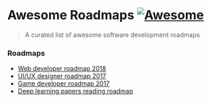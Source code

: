 # Awesome Roadmaps [![Awesome](https://cdn.rawgit.com/sindresorhus/awesome/d7305f38d29fed78fa85652e3a63e154dd8e8829/media/badge.svg)](https://github.com/sindresorhus/awesome)
> A curated list of awesome software development roadmaps

### Roadmaps
* [Web developer roadmap 2018](https://github.com/kamranahmedse/developer-roadmap)
* [UI/UX designer roadmap 2017](https://github.com/togiberlin/ui-ux-designer-roadmap)
* [Game developer roadmap 2017](https://github.com/utilForever/game-developer-roadmap)
* [Deep learning papers reading roadmap](https://github.com/floodsung/Deep-Learning-Papers-Reading-Roadmap)
